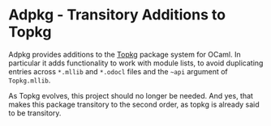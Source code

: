 # Adpkg - Transitory Additions to Topkg

Adpkg provides additions to the [Topkg](http://erratique.ch/software/topkg)
package system for OCaml.  In particular it adds functionality to work with
module lists, to avoid duplicating entries across `*.mllib` and `*.odocl`
files and the `~api` argument of `Topkg.mllib`.

As Topkg evolves, this project should no longer be needed.  And yes, that
makes this package transitory to the second order, as topkg is already said
to be transitory.
